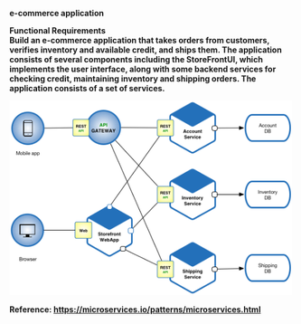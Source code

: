 <b>e-commerce application<b><br>

<b>Functional Requirements</b><br>
Build an e-commerce application that takes orders from customers, verifies inventory and available credit, and ships them. The application consists of several components including the StoreFrontUI, which implements the user interface, along with some backend services for checking credit, maintaining inventory and shipping orders. The application consists of a set of services.

<img src="https://github.com/rjanapa/rjanapa/blob/main/Microservice_Architecture.png" width="500" length="500"> <br>
  
Reference: https://microservices.io/patterns/microservices.html



